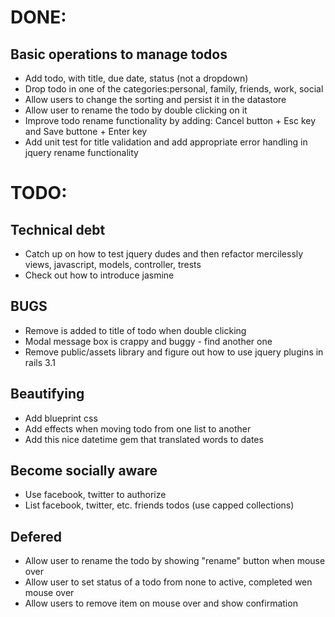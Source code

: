 # DONE: 
## Basic operations to manage todos
* Add todo, with title, due date, status (not a dropdown)
* Drop todo in one of the categories:personal, family, friends, work, social 
* Allow users to change the sorting and persist it in the datastore
* Allow user to rename the todo by double clicking on it
* Improve todo rename functionality by adding: Cancel button + Esc key and Save buttone + Enter key
* Add unit test for title validation and add appropriate error handling in jquery rename functionality

# TODO:

## Technical debt
* Catch up on how to test jquery dudes and then refactor mercilessly views, javascript, models, controller, trests
* Check out how to introduce jasmine

## BUGS
* Remove is added to title of todo when double clicking
* Modal message box is crappy and buggy - find another one
* Remove public/assets library and figure out how to use jquery plugins in rails 3.1

## Beautifying
* Add blueprint css
* Add effects when moving todo from one list to another
* Add this nice datetime gem that translated words to dates

## Become socially aware
* Use facebook, twitter to authorize
* List facebook, twitter, etc. friends todos (use capped collections)


## Defered
* Allow user to rename the todo by showing "rename" button when mouse over
* Allow user to set status of a todo from none to active, completed wen mouse over
* Allow users to remove item on mouse over and show confirmation
